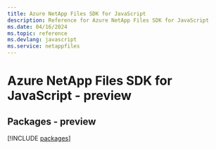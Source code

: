 ```yaml
---
title: Azure NetApp Files SDK for JavaScript
description: Reference for Azure NetApp Files SDK for JavaScript
ms.date: 04/16/2024
ms.topic: reference
ms.devlang: javascript
ms.service: netappfiles
---
```

# Azure NetApp Files SDK for JavaScript - preview
## Packages - preview
[!INCLUDE [packages](netapp-files-index.md)]